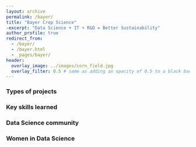 ```yaml
---
layout: archive
permalink: /bayer/
title: "Bayer Crop Science"
-excerpt: "Data Science + IT + R&D = Better Sustainability"
author_profile: true
redirect_from:
  - /bayer/
  - /bayer.html
  - _pages/bayer/
header:
  overlay_image: ../images/corn_field.jpg
  overlay_filter: 0.5 # same as adding an opacity of 0.5 to a black background
---
```



### Types of projects

### Key skills learned

### Data Science community

### Women in Data Science
